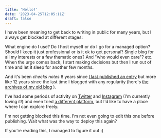 ```yaml
---
title: 'Hello!'
date: '2023-04-25T12:05:11Z'
draft: false
---
```


I have been meaning to get back to writing in public for many years, but I always get blocked at different stages: 

What engine do I use? Do I host myself or do I go for a managed option? Should I keep it just professional or is it ok to get personal? Single blog for all my interests or a few thematic ones? And "who would even care"? etc.
When the urge comes back, I start making decisions but then I run out of time
and let it sleep for another few months.

And it's been _checks notes_ 8 years since [I last published an
entry](https://github.com/jesusgollonet/software-over-the-rainbow/blob/master/build/source/_posts/2015-04-21-this-undefined-es6-arrow-functions.markdown)
but more like 12 years since the last time I blogged
with any regularity (here's [the archives of my old blog](https://github.com/jesusgollonet/software-over-the-rainbow/tree/master/build/source/_posts) ). 

I've had some periods of activity on [Twitter](https://twitter.com/jesusgollonet) and [Instagram](https://www.instagram.com/jesusgollonet/) (I'm currently loving it!) and even tried [a different platform](https://dev.to/jesusgollonet),  but I'd like to have a place where I can explore freely.

I'm not getting blocked this time. I'm not even going to edit this one before
publishing. Wait what was the way to deploy this again? 

If you're reading this, I managed to figure it out :)
